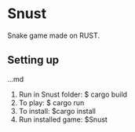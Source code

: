 # Snust
Snake game made on RUST.

## Setting up

...md
1. Run in Snust folder: $ cargo build
2. To play: $ cargo run
3. To install: $cargo install
4. Run installed game: $Snust
